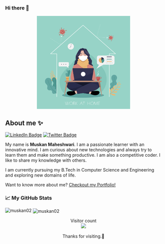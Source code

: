 
### Hi there 🙏

<p align="center"><img src="https://raw.githubusercontent.com/Muskan02/Muskan02/master/dp.jpg" alt="Hello world" width="300px" height="300px"></p>

## About me ✨

[![LinkedIn Badge](https://img.shields.io/badge/LinkedIn-Profile-informational?style=flat&logo=linkedin&logoColor=white&color=0D76A8)](https://www.linkedin.com/in/muskanmaheshwari02/)
[![Twitter Badge](https://img.shields.io/badge/Twitter-Profile-informational?style=flat&logo=twitter&logoColor=white&color=1CA2F1)](https://twitter.com/MuskanMaheshw16)

My name is <strong>Muskan Maheshwari</strong>. I am a passionate learner with an innovative mind. I am curious about new technologies and always try to learn them and make something productive. I am also a competitive coder. I like to share my knowledge with others. 

I am currently pursuing my B.Tech in Computer Science and Engineering and exploring new domains of life.

Want to know more about me? [Checkout my Portfolio!](https://aboutmuskan-5d3e4.web.app/)



### 📈 My GitHub Stats

<p><img align="left" src="https://github-readme-stats.vercel.app/api/top-langs?username=Muskan02&show_icons=true&theme=cobalt&hide_border=true&locale=en&layout=compact" alt="muskan02" /></p>

<p>&nbsp;<img align="center" src="https://github-readme-stats.vercel.app/api?username=Muskan02&show_icons=true&theme=cobalt&locale=en" alt="muskan02" /></p>


<p align="center"> 
  Visitor count<br>
  <img src="https://profile-counter.glitch.me/Muskan02/count.svg" />
</p>

<p align="center">Thanks for visiting.🙂</p>

